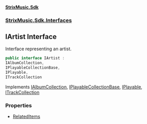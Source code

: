 #### [StrixMusic.Sdk](./index.md 'index')
### [StrixMusic.Sdk.Interfaces](./StrixMusic-Sdk-Interfaces.md 'StrixMusic.Sdk.Interfaces')
## IArtist Interface
Interface representing an artist.  
```csharp
public interface IArtist :
IAlbumCollection,
IPlayableCollectionBase,
IPlayable,
ITrackCollection
```
Implements [IAlbumCollection](./StrixMusic-Sdk-Interfaces-IAlbumCollection.md 'StrixMusic.Sdk.Interfaces.IAlbumCollection'), [IPlayableCollectionBase](./StrixMusic-Sdk-Interfaces-IPlayableCollectionBase.md 'StrixMusic.Sdk.Interfaces.IPlayableCollectionBase'), [IPlayable](./StrixMusic-Sdk-Interfaces-IPlayable.md 'StrixMusic.Sdk.Interfaces.IPlayable'), [ITrackCollection](./StrixMusic-Sdk-Interfaces-ITrackCollection.md 'StrixMusic.Sdk.Interfaces.ITrackCollection')  
### Properties
- [RelatedItems](./StrixMusic-Sdk-Interfaces-IArtist-RelatedItems.md 'StrixMusic.Sdk.Interfaces.IArtist.RelatedItems')
